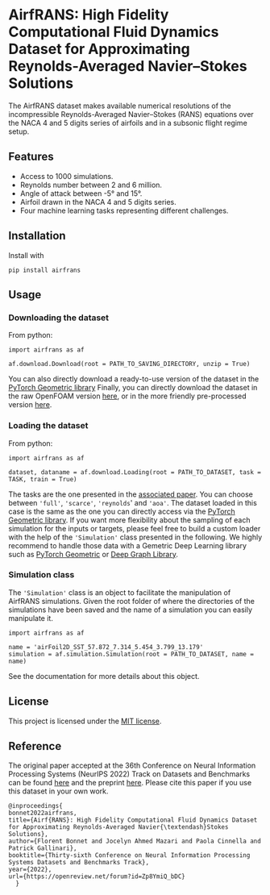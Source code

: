 # AirfRANS: High Fidelity Computational Fluid Dynamics Dataset for Approximating Reynolds-Averaged Navier–Stokes Solutions

The AirfRANS dataset makes available numerical resolutions of the incompressible Reynolds-Averaged Navier–Stokes (RANS) equations over the NACA 4 and 5 digits series of airfoils and in a subsonic flight regime setup.

## Features
- Access to 1000 simulations.
- Reynolds number between 2 and 6 million.
- Angle of attack between -5° and 15°.
- Airfoil drawn in the NACA 4 and 5 digits series.
- Four machine learning tasks representing different challenges.

## Installation
Install with
```
pip install airfrans
```

## Usage
### Downloading the dataset
From python:
```
import airfrans as af

af.download.Download(root = PATH_TO_SAVING_DIRECTORY, unzip = True)
```
You can also directly download a ready-to-use version of the dataset in the [PyTorch Geometric library](https://pytorch-geometric.readthedocs.io/en/latest/modules/datasets.html#torch_geometric.datasets.AirfRANS)
Finally, you can directly download the dataset in the raw OpenFOAM version [here](https://data.isir.upmc.fr/extrality/NeurIPS_2022/OF_dataset.zip), or in the more friendly pre-processed version [here](https://data.isir.upmc.fr/extrality/NeurIPS_2022/Dataset.zip).

### Loading the dataset
From python:
```
import airfrans as af

dataset, dataname = af.download.Loading(root = PATH_TO_DATASET, task = TASK, train = True)
```
The tasks are the one presented in the [associated paper](https://arxiv.org/pdf/2212.07564.pdf). You can choose between `'full'`, `'scarce'`, `'reynolds`' and `'aoa'`.
The dataset loaded in this case is the same as the one you can directly access via the [PyTorch Geometric library](https://pytorch-geometric.readthedocs.io/en/latest/modules/datasets.html#torch_geometric.datasets.AirfRANS). If you want more flexibility about the sampling of each simulation for the inputs or targets, please feel free to build a custom loader with the help of the `'Simulation'` class presented in the following. We highly recommend to handle those data with a Gemetric Deep Learning library such as [PyTorch Geometric](https://pytorch-geometric.readthedocs.io/en/latest/) or [Deep Graph Library](https://www.dgl.ai/).

### Simulation class
The `'Simulation'` class is an object to facilitate the manipulation of AirfRANS simulations. Given the root folder of where the directories of the simulations have been saved and the name of a simulation you can easily manipulate it.
```
import airfrans as af

name = 'airFoil2D_SST_57.872_7.314_5.454_3.799_13.179'
simulation = af.simulation.Simulation(root = PATH_TO_DATASET, name = name)
```
See the documentation for more details about this object.

## License
This project is licensed under the [MIT license](https://github.com/Extrality/airfrans_lib/blob/main/LICENSE).

## Reference
The original paper accepted at the 36th Conference on Neural Information Processing Systems (NeurIPS 2022) Track on Datasets and Benchmarks can be found [here](https://openreview.net/forum?id=Zp8YmiQ_bDC) and the preprint [here](https://arxiv.org/abs/2212.07564). Please cite this paper if you use this dataset in your own work.
```
@inproceedings{
bonnet2022airfrans,
title={Airf{RANS}: High Fidelity Computational Fluid Dynamics Dataset for Approximating Reynolds-Averaged Navier{\textendash}Stokes Solutions},
author={Florent Bonnet and Jocelyn Ahmed Mazari and Paola Cinnella and Patrick Gallinari},
booktitle={Thirty-sixth Conference on Neural Information Processing Systems Datasets and Benchmarks Track},
year={2022},
url={https://openreview.net/forum?id=Zp8YmiQ_bDC}
  }
```
